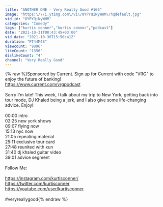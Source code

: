 ```yaml
---
title: "ANOTHER ONE - Very Really Good #166"
image: "https:\/\/i.ytimg.com\/vi\/8YPYQiNyWHM\/hqdefault.jpg"
vid_id: "8YPYQiNyWHM"
categories: "Comedy"
tags: ["kurtis conner","kurtis connor","podcast"]
date: "2021-10-31T00:43:45+03:00"
vid_date: "2021-10-30T15:50:41Z"
duration: "PT44M4S"
viewcount: "9896"
likeCount: "1356"
dislikeCount: "4"
channel: "Very Really Good"
---
```

{% raw %}Sponsored by Current. Sign up for Current with code &quot;VRG&quot; to enjoy the future of banking! <br /><a rel="nofollow" target="blank" href="https://www.current.com/vrgpodcast">https://www.current.com/vrgpodcast</a><br /><br />Sorry I'm late! This week, I talk about my trip to New York, getting back into tour mode, DJ Khaled being a jerk, and I also give some life-changing advice. Enjoy!<br /><br />00:00 intro <br />02:25 new york shows<br />09:07 flying now<br />15:13 nyc now<br />21:05 repeating material<br />25:11 exclusive tour card<br />27:48 reunited with xun<br />31:40 dj khaled guitar video<br />39:01 advice segment<br /><br />Follow Me:<br /><br /><a rel="nofollow" target="blank" href="https://instagram.com/kurtisconner/">https://instagram.com/kurtisconner/</a><br /><a rel="nofollow" target="blank" href="https://twitter.com/kurtisconner">https://twitter.com/kurtisconner</a><br /><a rel="nofollow" target="blank" href="https://youtube.com/user/kurtisconner">https://youtube.com/user/kurtisconner</a><br /><br />#veryreallygood{% endraw %}
